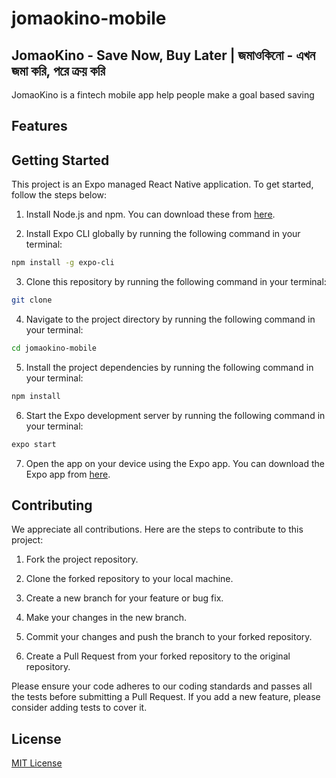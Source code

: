 # jomaokino-mobile

## JomaoKino - Save Now, Buy Later | জমাওকিনো - এখন জমা করি, পরে ক্রয় করি

JomaoKino is a fintech mobile app help people make a goal based saving

## Features

## Getting Started

This project is an Expo managed React Native application. To get started, follow the steps below:

1. Install Node.js and npm. You can download these from [here](https://nodejs.org/en/download/).

2. Install Expo CLI globally by running the following command in your terminal:

```bash
npm install -g expo-cli
```

3. Clone this repository by running the following command in your terminal:

```bash
git clone
```

4. Navigate to the project directory by running the following command in your terminal:

```bash
cd jomaokino-mobile
```

5. Install the project dependencies by running the following command in your terminal:

```bash
npm install
```

6. Start the Expo development server by running the following command in your terminal:

```bash
expo start
```

7. Open the app on your device using the Expo app. You can download the Expo app from [here](https://expo.io/tools#client).

## Contributing

We appreciate all contributions. Here are the steps to contribute to this project:

1. Fork the project repository.

2. Clone the forked repository to your local machine.

3. Create a new branch for your feature or bug fix.

4. Make your changes in the new branch.

5. Commit your changes and push the branch to your forked repository.

6. Create a Pull Request from your forked repository to the original repository.

Please ensure your code adheres to our coding standards and passes all the tests before submitting a Pull Request. If you add a new feature, please consider adding tests to cover it.

## License

[MIT License](./LICENSE)
